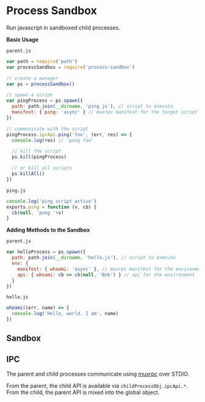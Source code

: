 # Process Sandbox

Run javascript in sandboxed child processes.

**Basic Usage**

`parent.js`

```js
var path = require('path')
var processSandbox = require('process-sandbox')

// create a manager
var ps = processSandbox()

// spawn a script
var pingProcess = ps.spawn({
  path: path.join(__dirname, 'ping.js'), // script to execute
  manifest: { ping: 'async' } // muxrpc manifest for the target script
})

// communicate with the script
pingProcess.ipcApi.ping('foo', (err, res) => {
  console.log(res) // 'pong foo'

  // kill the script
  ps.kill(pingProcess)

  // or kill all scripts
  ps.killAll()
})
```

`ping.js`

```js
console.log('ping script active')
exports.ping = function (v, cb) {
  cb(null, 'pong '+v)
}
```

**Adding Methods to the Sandbox**

`parent.js`

```js
var helloProcess = ps.spawn({
  path: path.join(__dirname, 'hello.js'), // script to execute
  env: {
    manifest: { whoami: 'async' }, // muxrpc manifest for the environment
    api: { whoami: cb => cb(null, 'Bob') } // api for the environment
  }
})
```

`hello.js`

```js
whoami((err, name) => {
  console.log('Hello, world. I am', name)
})
```

## Sandbox

## IPC

The parent and child processes communicate using [muxrpc](npm.im/muxrpc) over STDIO.

From the parent, the child API is available via `childProcessObj.ipcApi.*`.
From the child, the parent API is mixed into the global object.


